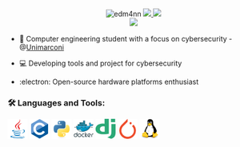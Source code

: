<p align="center">
<!-- <a href="https://github.com/edm4nn">
    <img src="https://readme-typing-svg.demolab.com?font=Georgia&size=18&duration=2000&pause=100&multiline=true&width=500&height=110&lines=Samuele95;MSc+Student+%7C+Software+Engineer+%7C+Theoretical CS;AI+%7C+Computer+Vision+%7C+Multi-Agent Systems;Compilers+%7C+Interpreters" alt="Typing SVG" />
</a> --!>
  
<br/>
<img src="https://komarev.com/ghpvc/?username=edm4nn&label=Profile%20views&color=0e75b6&style=flat" alt="edm4nn" /> 
<a href="mailto:davide.toti7@gmail.com">
    <img src="https://img.shields.io/badge/-Email-red?style=flat-square&logo=gmail&logoColor=white">
</a> 
<a href="https://github.com/edm4nn" target="_blank">
  <img src="https://img.shields.io/badge/GitHub-100000?style=for-the-badge&logo=github&logoColor=white" target="_blank">
</a>
<br/> 







<!-- <a href="https://github.com/edm4nn">
    <img src="https://github-readme-stats.vercel.app/api?username=edm4nn&show_icons=true&count_private=true&show_icons=true&hide_border=true&hide_title=true&card_width=300px&hide_rank=true&bg_color=00000000&theme=dracula">
</a> -->






<a href="https://github.com/edm4nn">
    <img src="https://github-stats-alpha.vercel.app/api?username=edm4nn&cc=22272e&tc=37BCF6&ic=fff&bc=0000">
</a>

</p>

* 📖 Computer engineering student with a focus on cybersecurity - @[Unimarconi](https://www.unimarconi.it/l-8-piano-di-studi-curriculum-cybersecurity/)

* 💻 Developing tools and project for cybersecurity

* :electron: Open-source hardware platforms enthusiast 



<!-- 
### 🖥️ Open-Source Projects
<table>
<tr><th>Machine Learning </th><th>Virtual Machines, Compilers, Translators</th></tr>
<tr><td>
  
|Title | Stars | Technologies|
|--|--|--|
| [WebCat](https://github.com/Samuele95/WebCat) | <img alt="Stars" src="https://img.shields.io/github/stars/Samuele95/WebCat?style=flat-square&labelColor=black"/> | ![TF](https://img.shields.io/badge/TF-black?style=flat-square&logo=tensorflow) ![Python](https://img.shields.io/badge/Python-black?style=flat-square&logo=python) ![Docker](https://img.shields.io/badge/Docker-black?style=flat-square&logo=docker) <br> ![Django](https://img.shields.io/badge/Django-black?style=flat-square&logo=django) ![Flask](https://img.shields.io/badge/Flask-black?style=flat-square&logo=flask) ![Solara](https://img.shields.io/badge/Solara-black?style=flat-square&logo=solara)|
| [Parkinson Repast Kit Model](https://github.com/Samuele95/parkinson-repast-kit) | <img alt="Stars" src="https://img.shields.io/github/stars/Samuele95/parkinson-repast-kit?style=flat-square&labelColor=black"/> | ![Repast Simphony](https://img.shields.io/badge/RepastSimphony-black?style=flat-square) ![Java](https://img.shields.io/badge/Java-black?style=flat-square&logo=java)| 


</td><td>

|Title | Stars | Technologies|
|--|--|--|
| [LC3VM](https://github.com/Samuele95/LC3VM) | <img alt="Stars" src="https://img.shields.io/github/stars/Samuele95/LC3VM?style=flat-square&labelColor=black"/> | ![C](https://img.shields.io/badge/C-black?style=flat-square&logo=c) ![Flex](https://img.shields.io/badge/Flex-black?style=flat-square&logo=gnu) <br> ![Bison](https://img.shields.io/badge/Bison-black?style=flat-square&logo=gnu) |
| [Logo4J](https://github.com/Samuele95/Logo4J) | <img alt="Stars" src="https://img.shields.io/github/stars/Samuele95/Logo4j?style=flat-square&labelColor=black"/> | ![Java](https://img.shields.io/badge/Java-black?style=flat-square&logo=java) ![Gradle](https://img.shields.io/badge/Gradle-black?style=flat-square&logo=gradle) |

</td></tr> </table>

</td></tr> </table>
--!>

</div><h3 align="left">🛠️ Languages and Tools:</h3>
<p align="left">
<img src="https://raw.githubusercontent.com/teamedwardforever/Readme-Generator/71f25dd8b98329b168142a6b782a107b75eab178/svg/Skills/Languages/java-original.svg" alt="Java" width="40" height="40"/>
<img src="https://raw.githubusercontent.com/teamedwardforever/Readme-Generator/71f25dd8b98329b168142a6b782a107b75eab178/svg/Skills/Languages/c-original.svg" alt="C" width="40" height="40"/>
<img src="https://raw.githubusercontent.com/teamedwardforever/Readme-Generator/71f25dd8b98329b168142a6b782a107b75eab178/svg/Skills/Languages/python-original.svg" alt="Python" width="40" height="40"/>
<img src="https://raw.githubusercontent.com/teamedwardforever/Readme-Generator/71f25dd8b98329b168142a6b782a107b75eab178/svg/Skills/Devops/docker-original-wordmark.svg" alt="Docker" width="40" height="40"/>
<img src="https://raw.githubusercontent.com/teamedwardforever/Readme-Generator/71f25dd8b98329b168142a6b782a107b75eab178/svg/Skills/Framework/django.svg" alt="Django" width="40" height="40"/>
<img src="https://raw.githubusercontent.com/teamedwardforever/Readme-Generator/71f25dd8b98329b168142a6b782a107b75eab178/svg/Skills/ML/pytorch-icon.svg" alt="Pytorch" width="40" height="40"/>
<img src="https://raw.githubusercontent.com/teamedwardforever/Readme-Generator/71f25dd8b98329b168142a6b782a107b75eab178/svg/Skills/Other/linux-original.svg" alt="Linux" width="40" height="40"/>
</p>


<!-- 
<p align="left">
<img align="left" height="180em" src="https://github-readme-stats.vercel.app/api/top-langs/?username=edm4nn&layout=compact&theme=default" alt=edm4nn />
<img align="center" src="http://github-profile-summary-cards.vercel.app/api/cards/repos-per-language?username=edm4nn&theme=2077" height="180em" />
</p>
--!>



<!-- 
<img src="https://user-images.githubusercontent.com/73097560/115834477-dbab4500-a447-11eb-908a-139a6edaec5c.gif"><h3 align="left">Statistics</h3>
<div align="left">
<a href="https://github.com/edm4nn">
<img align="center" src="http://github-profile-summary-cards.vercel.app/api/cards/profile-details?username=edm4nn&theme=2077" height="180em" />
</div>
--!>


<!-- 
### ✍️ Random Dev Quote
![](https://quotes-github-readme.vercel.app/api?type=horizontal&theme=tokyonight)
--!>
